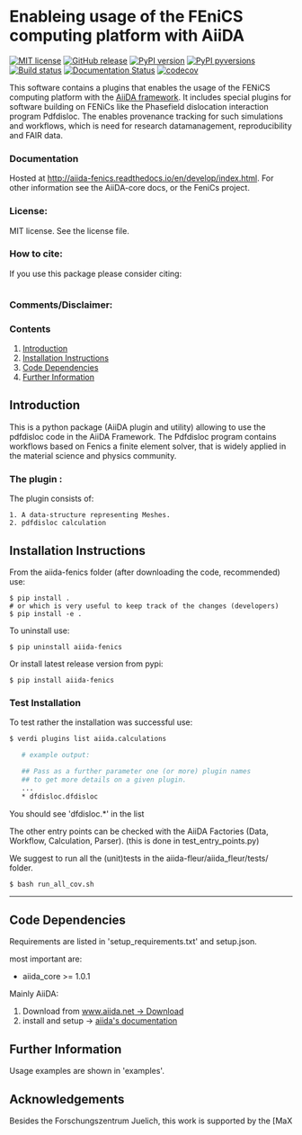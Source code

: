 # Enableing usage of the FEniCS computing platform with AiiDA

[![MIT license](https://img.shields.io/badge/license-MIT-blue.svg)](LICENSE)
[![GitHub release](https://img.shields.io/github/release/Materials-Data-Science-and-Informatics/aiida-fenics.svg)](https://github.com/Materials-Data-Science-and-Informatics/aiida-fenics/releases)
[![PyPI version](https://badge.fury.io/py/aiida-fenics.svg)](https://badge.fury.io/py/aiida-fenics)
[![PyPI pyversions](https://img.shields.io/pypi/pyversions/aiida-fenics.svg)](https://pypi.python.org/pypi/aiida-fenics)
[![Build status](https://github.com/Materials-Data-Science-and-Informatics/aiida-fenics/workflows/aiida-fenics/badge.svg?branch=develop&event=push)](https://github.com/Materials-Data-Science-and-Informatics/aiida-fenics/actions)
[![Documentation Status](https://readthedocs.org/projects/aiida-fenics/badge/?version=develop)](https://aiida-fenics.readthedocs.io/en/develop/?badge=develop)
[![codecov](https://codecov.io/gh/Materials-Data-Science-and-Informatics/aiida-fenics/branch/develop/graph/badge.svg)](https://codecov.io/gh/Materials-Data-Science-and-Informatics/aiida-fenics)


This software contains a plugins that enables the usage of the FENiCS computing platform with the [AiiDA framework](http://www.aiida.net). It includes special plugins for software building on FENiCs like the Phasefield dislocation interaction program Pdfdisloc. The enables provenance tracking for such simulations and workflows, which is need for research datamanagement, reproducibility and FAIR data.

### Documentation

Hosted at http://aiida-fenics.readthedocs.io/en/develop/index.html.
For other information see the AiiDA-core docs, or the FeniCs project.

### License:

MIT license.
See the license file.

### How to cite:
If you use this package please consider citing:
```
```


### Comments/Disclaimer:


### Contents

1. [Introduction](#Introduction)
2. [Installation Instructions](#Installation)
3. [Code Dependencies](#Dependencies)
4. [Further Information](#FurtherInfo)

## Introduction <a name="Introduction"></a>

This is a python package (AiiDA plugin and utility)
allowing to use the pdfdisloc code in the AiiDA Framework.
The Pdfdisloc program contains workflows based on Fenics a finite element solver,
that is widely applied in the material science and physics community.

### The plugin :

The plugin consists of:

    1. A data-structure representing Meshes.
    2. pdfdisloc calculation


## Installation Instructions <a name="Installation"></a>

From the aiida-fenics folder (after downloading the code, recommended) use:

    $ pip install .
    # or which is very useful to keep track of the changes (developers)
    $ pip install -e .

To uninstall use:

    $ pip uninstall aiida-fenics

Or install latest release version from pypi:

    $ pip install aiida-fenics

### Test Installation
To test rather the installation was successful use:
```bash
$ verdi plugins list aiida.calculations
```
```bash
   # example output:

   ## Pass as a further parameter one (or more) plugin names
   ## to get more details on a given plugin.
   ...
   * dfdisloc.dfdisloc
```
You should see 'dfdisloc.*' in the list

The other entry points can be checked with the AiiDA Factories (Data, Workflow, Calculation, Parser).
(this is done in test_entry_points.py)

We suggest to run all the (unit)tests in the aiida-fleur/aiida_fleur/tests/ folder.

    $ bash run_all_cov.sh

___

## Code Dependencies <a name="Dependencies"></a>

Requirements are listed in 'setup_requirements.txt' and setup.json.

most important are:

* aiida_core >= 1.0.1

Mainly AiiDA:

1. Download from [www.aiida.net -> Download](www.aiida.net)
2. install and setup -> [aiida's documentation](http://aiida-core.readthedocs.org/en/stable)


## Further Information <a name="FurtherInfo"></a>

Usage examples are shown in 'examples'.


## Acknowledgements

Besides the Forschungszentrum Juelich, this work is supported by the [MaX
